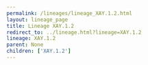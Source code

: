 ```yaml
---
permalink: /lineages/lineage_XAY.1.2.html
layout: lineage_page
title: Lineage XAY.1.2
redirect_to: ../lineage.html?lineage=XAY.1.2
lineage: XAY.1.2
parent: None
children: ['XAY.1.2']
---
```

